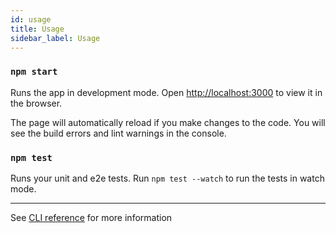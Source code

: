 ```yaml
---
id: usage
title: Usage
sidebar_label: Usage
---
```


### `npm start`
Runs the app in development mode.
Open [http://localhost:3000](http://localhost:3000) to view it in the browser.

The page will automatically reload if you make changes to the code. You will see the build errors and lint warnings in the console.

### `npm test`
Runs your unit and e2e tests. Run `npm test --watch` to run the tests in watch mode.

________________

See [CLI reference](../api/cli) for more information
